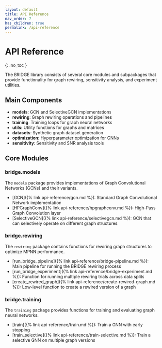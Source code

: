 ```yaml
---
layout: default
title: API Reference
nav_order: 7
has_children: true
permalink: /api-reference
---
```


# API Reference
{: .no_toc }

The BRIDGE library consists of several core modules and subpackages that provide functionality for graph rewiring, sensitivity analysis, and experiment utilities.

## Main Components

- **models**: GCN and SelectiveGCN implementations 
- **rewiring**: Graph rewiring operations and pipelines
- **training**: Training loops for graph neural networks
- **utils**: Utility functions for graphs and matrices
- **datasets**: Synthetic graph dataset generation
- **optimization**: Hyperparameter optimization for GNNs
- **sensitivity**: Sensitivity and SNR analysis tools

## Core Modules

### bridge.models

The `models` package provides implementations of Graph Convolutional Networks (GCNs) and their variants.

- [GCN]({% link api-reference/gcn.md %}): Standard Graph Convolutional Network implementation
- [HPGraphConv]({% link api-reference/hpgraphconv.md %}): High-Pass Graph Convolution layer
- [SelectiveGCN]({% link api-reference/selectivegcn.md %}): GCN that can selectively operate on different graph structures

### bridge.rewiring

The `rewiring` package contains functions for rewiring graph structures to optimize MPNN performance.

- [run_bridge_pipeline]({% link api-reference/bridge-pipeline.md %}): Main pipeline for running the BRIDGE rewiring process
- [run_bridge_experiment]({% link api-reference/bridge-experiment.md %}): Function for running multiple rewiring trials across data splits
- [create_rewired_graph]({% link api-reference/create-rewired-graph.md %}): Low-level function to create a rewired version of a graph

### bridge.training

The `training` package provides functions for training and evaluating graph neural networks.

- [train]({% link api-reference/train.md %}): Train a GNN with early stopping
- [train_selective]({% link api-reference/train-selective.md %}): Train a selective GNN on multiple graph versions
